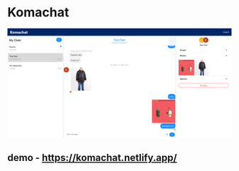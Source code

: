 # Komachat
<img src='https://github.com/Ivan-Corporation/Komachat/blob/main/1.png'/>

## demo - https://komachat.netlify.app/

